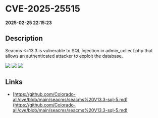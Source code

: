 # CVE-2025-25515

**2025-02-25 22:15:23**

## Description
Seacms <=13.3 is vulnerable to SQL Injection in admin_collect.php that allows an authenticated attacker to exploit the database.

![](https://img.shields.io/static/v1?label=Score&message=8.8&color=red)
![](https://img.shields.io/static/v1?label=Severity&message=HIGH&color=red)
![](https://img.shields.io/static/v1?label=CWE&message=SQL&color=green)

## Links
- [https://github.com/Colorado-all/cve/blob/main/seacms/seacms%20V13.3-sql-5.md](https://github.com/Colorado-all/cve/blob/main/seacms/seacms%20V13.3-sql-5.md)

